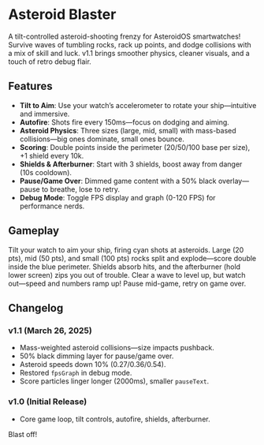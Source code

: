 # Asteroid Blaster

A tilt-controlled asteroid-shooting frenzy for AsteroidOS smartwatches! Survive waves of tumbling rocks, rack up points, and dodge collisions with a mix of skill and luck. v1.1 brings smoother physics, cleaner visuals, and a touch of retro debug flair.

## Features
- **Tilt to Aim**: Use your watch’s accelerometer to rotate your ship—intuitive and immersive.
- **Autofire**: Shots fire every 150ms—focus on dodging and aiming.
- **Asteroid Physics**: Three sizes (large, mid, small) with mass-based collisions—big ones dominate, small ones bounce.
- **Scoring**: Double points inside the perimeter (20/50/100 base per size), +1 shield every 10k.
- **Shields & Afterburner**: Start with 3 shields, boost away from danger (10s cooldown).
- **Pause/Game Over**: Dimmed game content with a 50% black overlay—pause to breathe, lose to retry.
- **Debug Mode**: Toggle FPS display and graph (0-120 FPS) for performance nerds.

## Gameplay
Tilt your watch to aim your ship, firing cyan shots at asteroids. Large (20 pts), mid (50 pts), and small (100 pts) rocks split and explode—score double inside the blue perimeter. Shields absorb hits, and the afterburner (hold lower screen) zips you out of trouble. Clear a wave to level up, but watch out—speed and numbers ramp up! Pause mid-game, retry on game over.

## Changelog
### v1.1 (March 26, 2025)
- Mass-weighted asteroid collisions—size impacts pushback.
- 50% black dimming layer for pause/game over.
- Asteroid speeds down 10% (0.27/0.36/0.54).
- Restored `fpsGraph` in debug mode.
- Score particles linger longer (2000ms), smaller `pauseText`.

### v1.0 (Initial Release)
- Core game loop, tilt controls, autofire, shields, afterburner.


Blast off!
